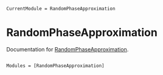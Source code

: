 ```@meta
CurrentModule = RandomPhaseApproximation
```

# RandomPhaseApproximation

Documentation for [RandomPhaseApproximation](https://github.com/Quantum-Many-Body/RandomPhaseApproximation.jl).

```@index
```

```@autodocs
Modules = [RandomPhaseApproximation]
```

